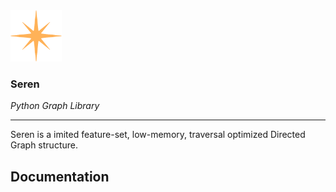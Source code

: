 <img src="icon.png" height=82px>

### Seren
_Python Graph Library_

----

Seren is a imited feature-set, low-memory, traversal optimized Directed Graph structure.

## Documentation

